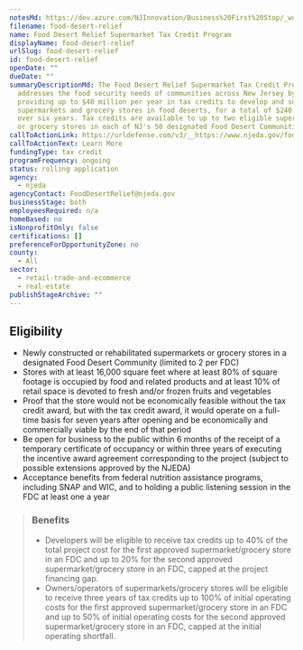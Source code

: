 ```yaml
---
notesMd: https://dev.azure.com/NJInnovation/Business%20First%20Stop/_workitems/edit/4033
filename: food-desert-relief
name: Food Desert Relief Supermarket Tax Credit Program
displayName: food-desert-relief
urlSlug: food-desert-relief
id: food-desert-relief
openDate: ""
dueDate: ""
summaryDescriptionMd: The Food Desert Relief Supermarket Tax Credit Program
  addresses the food security needs of communities across New Jersey by
  providing up to $40 million per year in tax credits to develop and sustain new
  supermarkets and grocery stores in food deserts, for a total of $240 million
  over six years. Tax credits are available to up to two eligible supermarkets
  or grocery stores in each of NJ's 50 designated Food Desert Communities.
callToActionLink: https://urldefense.com/v3/__https://www.njeda.gov/food-desert-relief-tax-credit-program/__;!!J30X0ZrnC1oQtbA!PP_gVIEwwhs4LPbmfAKdAkW6BZrMbp_fkucgIHsnoXctu3j1cN5ZMDk134qY_mNWXEfoRRgrJNyfd0ifPpoZw4uB4SoF5A$
callToActionText: Learn More
fundingType: tax credit
programFrequency: ongoing
status: rolling application
agency:
  - njeda
agencyContact: FoodDesertRelief@njeda.gov
businessStage: both
employeesRequired: n/a
homeBased: no
isNonprofitOnly: false
certifications: []
preferenceForOpportunityZone: no
county:
  - All
sector:
  - retail-trade-and-ecommerce
  - real-estate
publishStageArchive: ""
---
```

## Eligibility

- Newly constructed or rehabilitated supermarkets or grocery stores in a designated Food Desert Community (limited to 2 per FDC) 
- Stores with at least 16,000 square feet where at least 80% of square footage is occupied by food and related products and at least 10% of retail space is devoted to fresh and/or frozen fruits and vegetables
- Proof that the store would not be economically feasible without the tax credit award, but with the tax credit award, it would operate on a full-time basis for seven years after opening and be economically and commercially viable by the end of that period
- Be open for business to the public within 6 months of the receipt of a temporary certificate of occupancy or within three years of executing the incentive award agreement corresponding to the project (subject to possible extensions approved by the NJEDA)
- Acceptance benefits from federal nutrition assistance programs, including SNAP and WIC, and to holding a public listening session in the FDC at least one a year

> ### Benefits
>
> - Developers will be eligible to receive tax credits up to 40% of the total project cost for the first approved supermarket/grocery store in an FDC and up to 20% for the second approved supermarket/grocery store in an FDC, capped at the project financing gap.
> - Owners/operators of supermarkets/grocery stores will be eligible to receive three years of tax credits up to 100% of initial operating costs for the first approved supermarket/grocery store in an FDC and up to 50% of initial operating costs for the second approved supermarket/grocery store in an FDC, capped at the initial operating shortfall.
